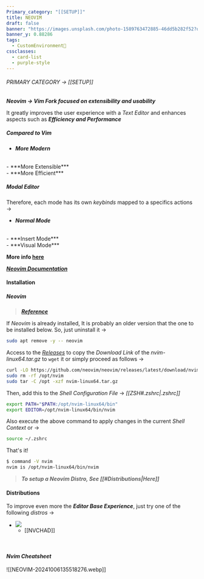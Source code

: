 ```yaml
---
Primary_category: "[[SETUP]]"
title: NEOVIM
draft: false
banner: "https://images.unsplash.com/photo-1589763472885-46dd5b282f52?q=80&w=1748&auto=format&fit=crop&ixlib=rb-4.0.3&ixid=M3wxMjA3fDB8MHxwaG90by1wYWdlfHx8fGVufDB8fHx8fA%3D%3D"
banner_y: 0.88286
tags:
  - CustomEnvironment🦜
cssclasses:
  - card-list
  - purple-style
---
```


###### PRIMARY CATEGORY → [[SETUP]]

***Neovim → Vim Fork focused on extensibility and usability***

It greatly improves the user experience with a _Text Editor_ and enhances aspects such as ***Efficiency and Performance***

##### Compared to *Vim*

- ***More Modern***
<br>
- ***More Extensible***
<br>
- ***More Efficient***

##### Modal Editor

Therefore, each mode has its own _keybinds_ mapped to a specifics actions →

- ***Normal Mode*** 
<br>
- ***Insert Mode***
<br>
- ***Visual Mode***

**More info [here](https://github.com/neovim/neovim)**

***[Neovim Documentation](https://neovim.io/doc/)***

#### Installation

##### *Neovim*

> ***[Reference](https://github.com/neovim/neovim/blob/master/INSTALL.md#linux)***

If *Neovim* is already installed, It is probably an older version that the one to be installed below. So, just uninstall it →

```bash
sudo apt remove -y -- neovim
```

Access to the *[Releases](https://github.com/neovim/neovim/releases)* to copy the _Download Link_ of the *nvim-linux64.tar.gz* to `wget` it or simply proceed as follows →

```bash
curl -LO https://github.com/neovim/neovim/releases/latest/download/nvim-linux64.tar.gz
sudo rm -rf /opt/nvim
sudo tar -C /opt -xzf nvim-linux64.tar.gz
```

Then, add this to the _Shell Configuration File_ → _[[ZSH#*.zshrc*|.zshrc]]_

```bash title="~/.zshrc"
export PATH="$PATH:/opt/nvim-linux64/bin"
export EDITOR=/opt/nvim-linux64/bin/nvim
```

Also execute the above command to apply changes in the current _Shell Context_ or →

```bash
source ~/.zshrc
```

That's it!

```bash
$ command -V nvim
nvim is /opt/nvim-linux64/bin/nvim
```

> ***To setup a Neovim Distro, See [[#Distributions|Here]]***

#### Distributions

To improve even more the ***Editor Base Experience***, just try one of the following _distros_ →

- ![](https://img.freepik.com/premium-photo/living-bust-portrait-v-vendetta-illustration-high-quality-detailed-art-nouveau-style_1157627-165.jpg)
	- [[NVCHAD]]

<br>

#### *Nvim Cheatsheet*

![[NEOVIM-20241006135518276.webp]]
